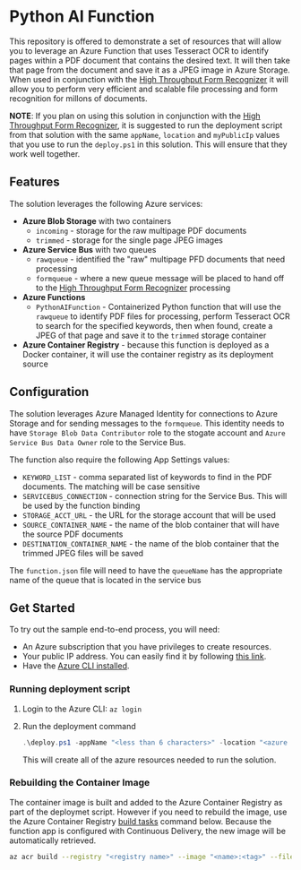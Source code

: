 # Python AI Function

This repository is offered to demonstrate a set of resources that will allow you to leverage an Azure Function that uses Tesseract OCR to identify pages within a PDF document that contains the desired text. It will then take that page from the document and save it as a JPEG image in Azure Storage.  When used in conjunction with the [High Throughput Form Recognizer](https://github.com/mmckechney/HighThroughputFormRecognizer) it will allow you to perform very efficient and scalable file processing and form recognition for millons of documents.  

**NOTE**: If you plan on using this solution in conjunction with the [High Throughput Form Recognizer](https://github.com/mmckechney/HighThroughputFormRecognizer), it is suggested to run the deployment script from that solution with the same `appName`, `location` and `myPublicIp` values that you use to run the `deploy.ps1` in this solution. This will ensure that they work well together.

## Features

The solution leverages the following Azure services:

- **Azure Blob Storage** with two containers
  - `incoming` - storage for the raw multipage PDF documents
  - `trimmed` - storage for the single page JPEG images 
- **Azure Service Bus** with two queues
  - `rawqueue` - identified the "raw" multipage PFD documents that need processing
  - `formqueue` - where a new queue message will be placed to hand off to the [High Throughput Form Recognizer](https://github.com/mmckechney/HighThroughputFormRecognizer) processing
- **Azure Functions**
  - `PythonAIFunction` - Containerized Python function that will use the `rawqueue` to identify PDF files for processing, perform Tesseract OCR to search for the specified keywords, then when found, create a JPEG of that page and save it to the `trimmed` storage container
- **Azure Container Registry** - because this function is deployed as a Docker container, it will use the container registry as its deployment source


## Configuration

The solution leverages Azure Managed Identity for connections to Azure Storage and for sending messages to the `formqueue`. This identity needs to have `Storage Blob Data Contributor` role to the stogate account and `Azure Service Bus Data Owner` role to the Service Bus. 

The function also require the following App Settings values:

- `KEYWORD_LIST` - comma separated list of keywords to find in the PDF documents. The matching will be case sensitive
- `SERVICEBUS_CONNECTION` - connection string for the Service Bus. This will be used by the function binding
- `STORAGE_ACCT_URL` - the URL for the storage account that will be used
- `SOURCE_CONTAINER_NAME` - the name of the blob container that will have the source PDF documents
- `DESTINATION_CONTAINER_NAME` - the name of the blob container that the trimmed JPEG files will be saved

The `function.json` file will need to have the `queueName` has the appropriate name of the queue that is located in the service bus

## Get Started

To try out the sample end-to-end process, you will need:

- An Azure subscription that you have privileges to create resources. 
- Your public IP address. You can easily find it by following [this link](https://www.bing.com/search?q=what+is+my+ip).
- Have the [Azure CLI installed](https://docs.microsoft.com/en-us/cli/azure/install-azure-cli).

### Running deployment script

1. Login to the Azure CLI:  `az login`
2. Run the deployment command

    ``` PowerShell
    .\deploy.ps1 -appName "<less than 6 characters>" -location "<azure region>" -myPublicIp "<your public ip address>"

    ```

    This will create all of the azure resources needed to run the solution.

  
### Rebuilding the Container Image

The container image is built and added to the Azure Container Registry as part of the deploymet script. However if you need to rebuild the image, use the Azure Container Registry [build tasks](https://docs.microsoft.com/en-us/azure/container-registry/container-registry-tasks-overview) command below. Because the function app is configured with Continuous Delivery, the new image will be automatically retrieved.
``` bash
az acr build --registry "<registry name>" --image "<name>:<tag>" --file ./DOCKERFILE . --no-logs
```


